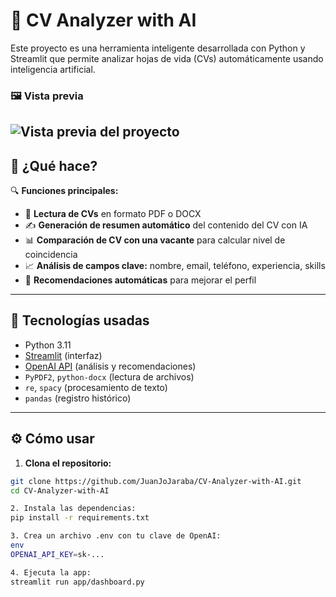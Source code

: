 # 🧠 CV Analyzer with AI

Este proyecto es una herramienta inteligente desarrollada con Python y Streamlit que permite analizar hojas de vida (CVs) automáticamente usando inteligencia artificial.

### 🖼 Vista previa

![Vista previa del proyecto](https://i.imgur.com/U7VaPzI.jpeg)
---

## 🚀 ¿Qué hace?

🔍 **Funciones principales:**

- 📄 **Lectura de CVs** en formato PDF o DOCX  
- ✍️ **Generación de resumen automático** del contenido del CV con IA  
- 📊 **Comparación de CV con una vacante** para calcular nivel de coincidencia  
- 📈 **Análisis de campos clave:** nombre, email, teléfono, experiencia, skills  
- 🧠 **Recomendaciones automáticas** para mejorar el perfil

---

## 🧰 Tecnologías usadas

- Python 3.11  
- [Streamlit](https://streamlit.io/) (interfaz)  
- [OpenAI API](https://platform.openai.com/) (análisis y recomendaciones)  
- `PyPDF2`, `python-docx` (lectura de archivos)  
- `re`, `spacy` (procesamiento de texto)  
- `pandas` (registro histórico)

---

## ⚙️ Cómo usar

1. **Clona el repositorio:**

```bash
git clone https://github.com/JuanJoJaraba/CV-Analyzer-with-AI.git
cd CV-Analyzer-with-AI

2. Instala las dependencias:
pip install -r requirements.txt

3. Crea un archivo .env con tu clave de OpenAI:
env
OPENAI_API_KEY=sk-...

4. Ejecuta la app:
streamlit run app/dashboard.py

